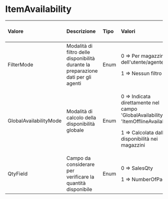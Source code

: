 # ItemAvailability

<table>
  <thead>
    <tr>
      <th style="text-align:left">Valore</th>
      <th style="text-align:left">Descrizione</th>
      <th style="text-align:left">Tipo</th>
      <th style="text-align:left">Valori</th>
      <th style="text-align:left">Valore di default</th>
    </tr>
  </thead>
  <tbody>
    <tr>
      <td style="text-align:left">FilterMode</td>
      <td style="text-align:left">Modalità di filtro delle disponibilità durante la preparazione dati per
        gli agenti</td>
      <td style="text-align:left">Enum</td>
      <td style="text-align:left">
        <p>0 => Per magazzino dell'utente/agente</p>
        <p>1 => Nessun filtro</p>
      </td>
      <td style="text-align:left">0</td>
    </tr>
    <tr>
      <td style="text-align:left">GlobalAvailabilityMode</td>
      <td style="text-align:left">Modalità di calcolo della disponibilità globale</td>
      <td style="text-align:left">Enum</td>
      <td style="text-align:left">
        <p>0 => Indicata direttamente nel campo 'GlobalAvailability' di 'ItemOfflineAvailability'</p>
        <p>1 => Calcolata dalle disponibilità nei magazzini</p>
      </td>
      <td style="text-align:left">0</td>
    </tr>
    <tr>
      <td style="text-align:left">QtyField</td>
      <td style="text-align:left">Campo da considerare per verificare la quantità disponibile</td>
      <td style="text-align:left">Enum</td>
      <td style="text-align:left">
        <p>0 => SalesQty</p>
        <p>1 => NumberOfPacks</p>
      </td>
      <td style="text-align:left">0</td>
    </tr>
  </tbody>
</table>